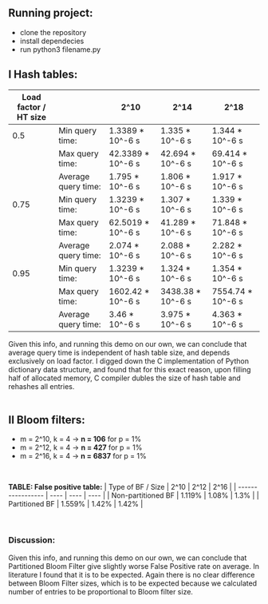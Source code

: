 ## Running project:

- clone the repository
- install dependecies
- run python3 filename.py

## I Hash tables:

| Load factor / HT size |                     | 2^10                  | 2^14                  | 2^18                  |
| --------------------- | ------------------- | --------------------- | --------------------- | --------------------- |
| 0.5                   | Min query time:     | 1.3389 * 10^-6 s      | 1.335 * 10^-6 s     | 1.344 * 10^-6 s             |
|                       | Max query time:     | 42.3389 * 10^-6 s     | 42.694 * 10^-6 s     | 69.414 * 10^-6 s     |
|                       | Average query time: | 1.795 * 10^-6 s   | 1.806 * 10^-6 s | 1.917 * 10^-6 s |
| 0.75                  | Min query time:     | 1.3239 * 10^-6 s | 1.307 * 10^-6 s | 1.339 * 10^-6 s |
|                       | Max query time:     | 62.5019 * 10^-6 s  | 41.289 * 10^-6 s  | 71.848 * 10^-6 s    |
|                       | Average query time: | 2.074 * 10^-6 s  | 2.088 * 10^-6 s  | 2.282 * 10^-6 s |
| 0.95                  | Min query time:     | 1.3239 * 10^-6 s| 1.324 * 10^-6 s | 1.354 * 10^-6 s |
|                       | Max query time:     | 1602.42 * 10^-6 s   | 3438.38 * 10^-6 s      |  7554.74 * 10^-6 s    |
|                       | Average query time: | 3.46 * 10^-6 s | 3.975 * 10^-6 s  | 4.363 * 10^-6 s  |


Given this info, and running this demo on our own, we can conclude that average query time is independent of hash table size, and depends exclusively on load factor. I digged down the C implementation of Python dictionary data structure, and found that for this exact reason, upon filling half of allocated memory, C compiler dubles the size of hash table and rehashes all entries. 
<br/>
<br/>

## II Bloom filters:

- m = 2^10, k = 4 -> **n = 106** for p = 1%
- m = 2^12, k = 4 -> **n = 427** for p = 1%
- m = 2^16, k = 4 -> **n = 6837** for p = 1%

<br/>

**TABLE: False positive table:**
| Type of BF / Size | 2^10 | 2^12 | 2^16 |
| ----------------- | ---- | ---- | ---- |
| Non-partitioned BF | 1.119% | 1.08% | 1.3% |
| Partitioned BF | 1.559% | 1.42% | 1.42% |

<br/>

### Discussion:
Given this info, and running this demo on our own, we can conclude that Partitioned Bloom Filter give slightly worse False Positive rate on average. In literature I found that it is to be expected. Again there is no clear difference between Bloom Filter sizes, which is to be expected because we calculated number of entries to be proportional to Bloom filter size. 

<br/>
<br/>
